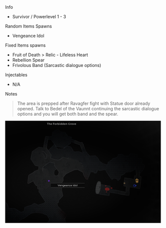 Info

- Survivor / Powerlevel 1 - 3

Random Items Spawns

- Vengeance Idol

Fixed Items spawns

- Fruit of Death > Relic - Lifeless Heart
- Rebellion Spear
- Frivolous Band (Sarcastic dialogue options)

Injectables

- N/A

Notes

> The area is prepped after Ravagfer fight with Statue door already opened. Talk to Bedel of the Vaunnt continuing the sarcastic dialogue options and you will get both band and the spear.

![](info/mini-map.png)

